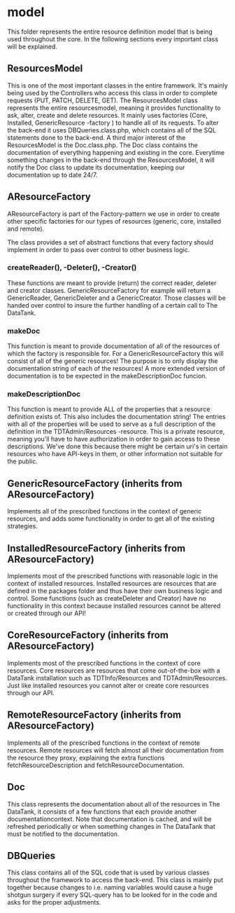 # model

This folder represents the entire resource definition model that is being used throughout the core. In the following sections every important class will be explained.

## ResourcesModel

This is one of the most important classes in the entire framework. It's mainly being used by the Controllers who access this class in order to complete requests (PUT, PATCH, DELETE, GET). The ResourcesModel class represents the entire resourcesmodel, meaning it provides functionality to ask, alter, create and delete resources. It mainly uses factories (Core, Installed, GenericResource -factory ) to handle all of its requests. To alter the back-end it uses DBQueries.class.php, which contains all of the SQL statements done to the back-end. A third major interest of the ResourcesModel is the Doc.class.php. The Doc class contains the documentation of everything happening and existing in the core. Everytime something changes in the back-end through the ResourcesModel, it will notify the Doc class to update its documentation, keeping our documentation up to date 24/7.

## AResourceFactory

AResourceFactory is part of the Factory-pattern we use in order to create other specific factories for our types of resources (generic, core, installed and remote). 

The class provides a set of abstract functions that every factory should implement in order to pass over control to other business logic.

### createReader(), -Deleter(), -Creator()

These functions are meant to provide (return) the correct reader, deleter and creator classes. GenericResourceFactory for example will return a GenericReader, GenericDeleter and a GenericCreator. Those classes will be handed over control to insure the further handling of a certain call to The DataTank.

### makeDoc

This function is meant to provide documentation of all of the resources of which the factory is responsible for. For a GenericResourceFactory this will consist of all of the generic resources! The purpose is to only display the documentation string of each of the resources! A more extended version of documentation is to be expected in the makeDescriptionDoc funcion.

### makeDescriptionDoc

This function is meant to provide ALL of the properties that a resource definition exists of. This also includes the documentation string! The entries with all of the properties will be used to serve as a full description of the definition in the TDTAdmin/Resources -resource. This is a private resource, meaning you'll have to have authorization in order to gain access to these descriptions. We've done this because there might be certain uri's in certain resources who have API-keys in them, or other information not suitable for the public.

## GenericResourceFactory (inherits from AResourceFactory)

Implements all of the prescribed functions in the context of generic resources, and adds some functionality in order to get all of the existing strategies.

## InstalledResourceFactory (inherits from AResourceFactory)

Implements most of the prescribed functions with reasonable logic in the context of installed resources. Installed resources are resources that are defined in the packages folder and thus have their own business logic and control. Some functions (such as createDeleter and Creator) have no functionality in this context because installed resources cannot be altered or created through our API!

## CoreResourceFactory (inherits from AResourceFactory)

Implements most of the prescribed functions in the context of core resources. Core resources are resources that come out-of-the-box with a DataTank installation such as TDTInfo/Resources and TDTAdmin/Resources. Just like installed resources you cannot alter or create core resources through our API.

## RemoteResourceFactory (inherits from AResourceFactory)

Implements all of the prescribed functions in the context of remote resources. Remote resources will fetch almost all their documentation from the resource they proxy, explaining the extra functions fetchResourceDescription and fetchResourceDocumentation.

## Doc

This class represents the documentation about all of the resources in The DataTank, it consists of a few functions that each provide another documentationcontext. Note that documentation is cached, and will be refreshed periodically or when something changes in The DataTank that must be notified to the documentation.

## DBQueries

This class contains all of the SQL code that is used by various classes throughout the framework to access the back-end. This class is mainly put together because changes to i.e. naming variables would cause a huge shotgun surgery if every SQL-query has to be looked for in the code and asks for the proper adjustments.









